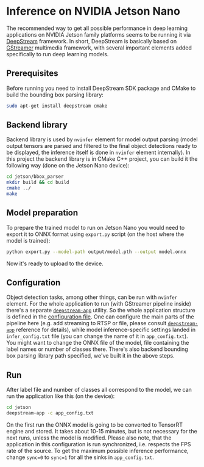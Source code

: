 # Inference on NVIDIA Jetson Nano

The recommended way to get all possible performance in deep learning applications on NVIDIA Jetson family platforms seems to be running it via [DeepStream](https://developer.nvidia.com/deepstream-sdk) framework. In short, DeepStream is basically based on [GStreamer](https://gstreamer.freedesktop.org/) multimedia framework, with several important elements added specifically to run deep learning models.

## Prerequisites

Before running you need to install DeepStream SDK package and CMake to build the bounding box parsing library:
```bash
sudo apt-get install deepstream cmake
```

## Backend library

Backend library is used by `nvinfer` element for model output parsing (model output tensors are parsed and filtered to the final object detections ready to be displayed, the inference itself is done in `nvinfer` element internally). In this project the backend library is in CMake C++ project, you can build it the following way (done on the Jetson Nano device):
```bash
cd jetson/bbox_parser
mkdir build && cd build
cmake ../
make
```

## Model preparation

To prepare the trained model to run on Jetson Nano you would need to export it to ONNX format using `export.py` script (on the host where the model is trained):
```bash
python export.py --model-path output/model.pth --output model.onnx
```
Now it's ready to upload to the device.

## Configuration

Object detection tasks, among other things, can be run with `nvinfer` element. For the whole application to run (with GStreamer pipeline inside) there's a separate [`deepstream-app`](https://docs.nvidia.com/metropolis/deepstream/dev-guide/index.html) utility. So the whole application structure is defined in the [configuration file](app_config.txt). One can configure the main parts of the pipeline here (e.g. add streaming to RTSP or file, please consult [`deepstream-app`](https://docs.nvidia.com/metropolis/deepstream/dev-guide/index.html#page/DeepStream%2520Development%2520Guide%2Fdeepstream_app_config.3.1.html%23) reference for details), while model inference-specific settings landed in `infer_config.txt` file (you can change the name of it in `app_config.txt`). You might want to change the ONNX file of the model, file containing the label names or number of classes there. There's also backend bounding box parsing library path specified, we've built it in the above steps.

## Run
After label file and number of classes all correspond to the model, we can run the application like this (on the device):
```bash
cd jetson
deepstream-app -c app_config.txt
```

On the first run the ONNX model is going to be converted to TensorRT engine and stored. It takes about 10-15 minutes, but is not necessary for the next runs, unless the model is modified. Please also note, that the application in this configuration is run synchronized, i.e. respects the FPS rate of the source. To get the maximum possible inference performance, change `sync=0` to `sync=1` for all the sinks in `app_config.txt`.
